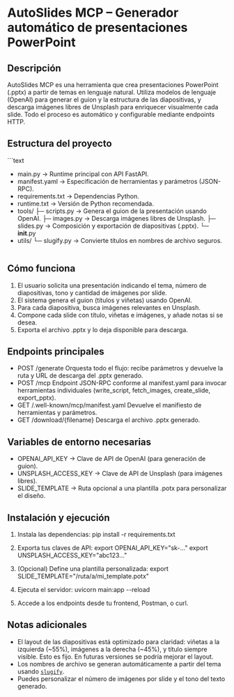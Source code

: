 AutoSlides MCP – Generador automático de presentaciones PowerPoint
==================================================================

Descripción
-----------
AutoSlides MCP es una herramienta que crea presentaciones PowerPoint (.pptx) a partir de temas en lenguaje natural. Utiliza modelos de lenguaje (OpenAI) para generar el guion y la estructura de las diapositivas, y descarga imágenes libres de Unsplash para enriquecer visualmente cada slide. Todo el proceso es automático y configurable mediante endpoints HTTP.

Estructura del proyecto
-----------------------
´´´text
- main.py                → Runtime principal con API FastAPI.
- manifest.yaml          → Especificación de herramientas y parámetros (JSON-RPC).
- requirements.txt       → Dependencias Python.
- runtime.txt            → Versión de Python recomendada.
- tools/
    ├─ scripts.py        → Genera el guion de la presentación usando OpenAI.
    ├─ images.py         → Descarga imágenes libres de Unsplash.
    ├─ slides.py         → Composición y exportación de diapositivas (.pptx).
    └─ __init__.py
- utils/
    └─ slugify.py        → Convierte títulos en nombres de archivo seguros.
  ```

Cómo funciona
-------------
1. El usuario solicita una presentación indicando el tema, número de diapositivas, tono y cantidad de imágenes por slide.
2. El sistema genera el guion (títulos y viñetas) usando OpenAI.
3. Para cada diapositiva, busca imágenes relevantes en Unsplash.
4. Compone cada slide con título, viñetas e imágenes, y añade notas si se desea.
5. Exporta el archivo .pptx y lo deja disponible para descarga.

Endpoints principales
---------------------
- POST /generate
    Orquesta todo el flujo: recibe parámetros y devuelve la ruta y URL de descarga del .pptx generado.
- POST /mcp
    Endpoint JSON-RPC conforme al manifest.yaml para invocar herramientas individuales (write_script, fetch_images, create_slide, export_pptx).
- GET /.well-known/mcp/manifest.yaml
    Devuelve el manifiesto de herramientas y parámetros.
- GET /download/{filename}
    Descarga el archivo .pptx generado.

Variables de entorno necesarias
-------------------------------
- OPENAI_API_KEY           → Clave de API de OpenAI (para generación de guion).
- UNSPLASH_ACCESS_KEY      → Clave de API de Unsplash (para imágenes libres).
- SLIDE_TEMPLATE           → Ruta opcional a una plantilla .potx para personalizar el diseño.

Instalación y ejecución
-----------------------
1. Instala las dependencias:
   pip install -r requirements.txt

2. Exporta tus claves de API:
   export OPENAI_API_KEY="sk-..."
   export UNSPLASH_ACCESS_KEY="abc123..."

3. (Opcional) Define una plantilla personalizada:
   export SLIDE_TEMPLATE="/ruta/a/mi_template.potx"

4. Ejecuta el servidor:
   uvicorn main:app --reload

5. Accede a los endpoints desde tu frontend, Postman, o curl.

Notas adicionales
-----------------
- El layout de las diapositivas está optimizado para claridad: viñetas a la izquierda (~55%), imágenes a la derecha (~45%), y título siempre visible. Esto es fijo. En futuras versiones se podría mejorar el layout.
- Los nombres de archivo se generan automáticamente a partir del tema usando [`slugify`](utils/slugify.py).
- Puedes personalizar el número de imágenes por slide y el tono del texto generado.
